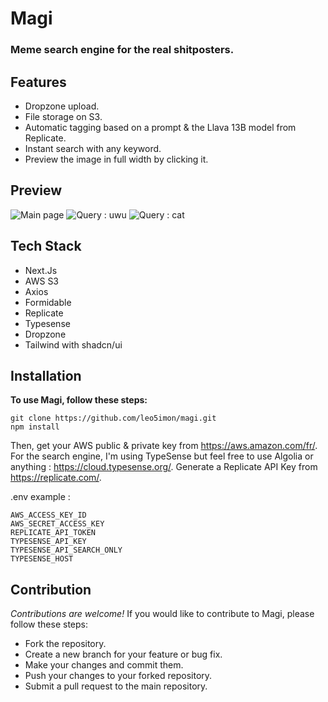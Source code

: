# Magi

### Meme search engine for the real shitposters.

## Features
- Dropzone upload.
- File storage on S3.
- Automatic tagging based on a prompt & the Llava 13B model from Replicate.
- Instant search with any keyword.
- Preview the image in full width by clicking it.

## Preview
![Main page](https://i.ibb.co/mh7k754/GDq-Ff-F3-WQAAp9q-N.jpg")
![Query : uwu](https://i.ibb.co/58DvfRk/GDq-Fl9-ZXc-AAm3gd.jpg)
![Query : cat](https://i.ibb.co/NsgsHcQ/GDq-Fmjz-Wc-AAQj-Pe.jpg)

## Tech Stack
- Next.Js
- AWS S3
- Axios
- Formidable
- Replicate
- Typesense
- Dropzone
- Tailwind with shadcn/ui

## Installation
**To use Magi, follow these steps:**

```
git clone https://github.com/leo5imon/magi.git
npm install
```

Then, get your AWS public & private key from https://aws.amazon.com/fr/.
For the search engine, I'm using TypeSense but feel free to use Algolia or anything : https://cloud.typesense.org/.
Generate a Replicate API Key from https://replicate.com/.

.env example :
```
AWS_ACCESS_KEY_ID
AWS_SECRET_ACCESS_KEY
REPLICATE_API_TOKEN
TYPESENSE_API_KEY
TYPESENSE_API_SEARCH_ONLY
TYPESENSE_HOST
```

## Contribution
_Contributions are welcome!_
If you would like to contribute to Magi, please follow these steps:

- Fork the repository.
- Create a new branch for your feature or bug fix.
- Make your changes and commit them.
- Push your changes to your forked repository.
- Submit a pull request to the main repository.
